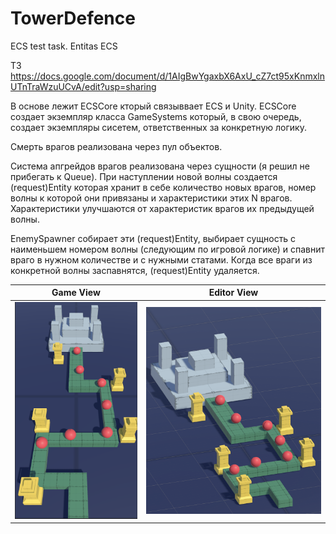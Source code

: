 # TowerDefence
ECS test task. Entitas ECS

ТЗ https://docs.google.com/document/d/1AIgBwYgaxbX6AxU_cZ7ct95xKnmxlnUTnTraWzuUCvA/edit?usp=sharing

В основе лежит ECSCore кторый связыввает ECS и Unity. ECSCore создает экземпляр класса GameSystems который, в свою очередь, создает экземпляры сисетем, ответственных за конкретную логику.

Смерть врагов реализована через пул объектов.


Система апгрейдов врагов реализована через сущности (я решил не прибегать к Queue). При наступлении новой волны создается (request)Entity которая хранит в себе количество новых врагов, номер волны к которой они привязаны и характеристики этих N врагов. Характеристики улучшаются от характеристик врагов их предыдущей волны.

EnemySpawner собирает эти (request)Entity, выбирает сущность с наименьшем номером волны (следующим по игровой логике) и спавнит враго в нужном количестве и с нужными статами. Когда все враги из конкретной волны заспавнятся, (request)Entity удаляется.


|                         Game View                          |                      Editor View                       |
|:----------------------------------------------------------:|:------------------------------------------------------:|
| ![](https://github.com/Avgustin4ik/TowerDefence/blob/main/Screenshots/Screenshot%202023-09-15%20at%2011.08.54.png?raw=true) | ![](https://github.com/Avgustin4ik/TowerDefence/blob/main/Screenshots/Screenshot%202023-09-15%20at%2011.09.20.png?raw=true) |
